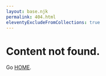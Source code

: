 ```yaml
---
layout: base.njk
permalink: 404.html
eleventyExcludeFromCollections: true
---
```

# Content not found.

Go <a href="/">HOME</a>.
